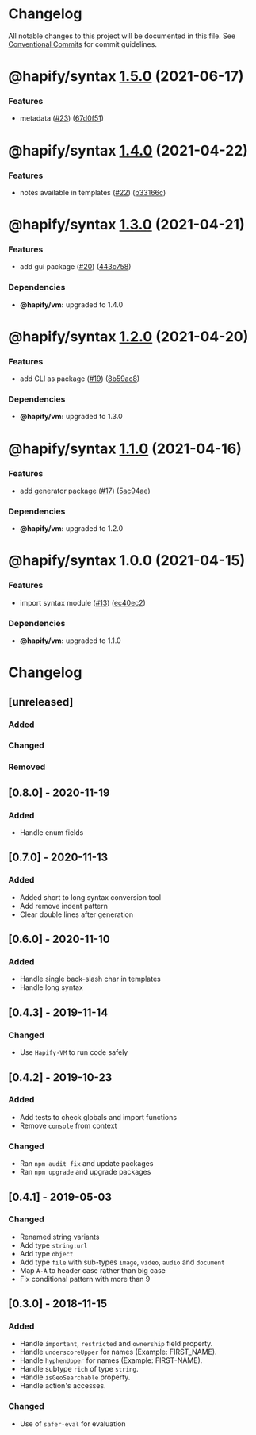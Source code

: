 # Changelog

All notable changes to this project will be documented in this file. See
[Conventional Commits](https://conventionalcommits.org) for commit guidelines.

# @hapify/syntax [1.5.0](https://github.com/hapify/hapify/compare/@hapify/syntax@1.4.0...@hapify/syntax@1.5.0) (2021-06-17)


### Features

* metadata ([#23](https://github.com/hapify/hapify/issues/23)) ([67d0f51](https://github.com/hapify/hapify/commit/67d0f510dc241f15cc1442f9db4099a0bb5843c2))

# @hapify/syntax [1.4.0](https://github.com/hapify/hapify/compare/@hapify/syntax@1.3.0...@hapify/syntax@1.4.0) (2021-04-22)


### Features

* notes available in templates ([#22](https://github.com/hapify/hapify/issues/22)) ([b33166c](https://github.com/hapify/hapify/commit/b33166c855a11639b9d67d96ecd8d2a7146bb827))

# @hapify/syntax [1.3.0](https://github.com/hapify/hapify/compare/@hapify/syntax@1.2.0...@hapify/syntax@1.3.0) (2021-04-21)


### Features

* add gui package ([#20](https://github.com/hapify/hapify/issues/20)) ([443c758](https://github.com/hapify/hapify/commit/443c758804b0477005fe2ef15fc0c8f64794115d))





### Dependencies

* **@hapify/vm:** upgraded to 1.4.0

# @hapify/syntax [1.2.0](https://github.com/hapify/hapify/compare/@hapify/syntax@1.1.0...@hapify/syntax@1.2.0) (2021-04-20)


### Features

* add CLI as package ([#19](https://github.com/hapify/hapify/issues/19)) ([8b59ac8](https://github.com/hapify/hapify/commit/8b59ac8e7d07465d96c6fe165ffff1159b7d7c3a))





### Dependencies

* **@hapify/vm:** upgraded to 1.3.0

# @hapify/syntax [1.1.0](https://github.com/hapify/hapify/compare/@hapify/syntax@1.0.0...@hapify/syntax@1.1.0) (2021-04-16)


### Features

* add generator package ([#17](https://github.com/hapify/hapify/issues/17)) ([5ac94ae](https://github.com/hapify/hapify/commit/5ac94ae190a21bf2b1c416d6f5e9641ac247794b))





### Dependencies

* **@hapify/vm:** upgraded to 1.2.0

# @hapify/syntax 1.0.0 (2021-04-15)


### Features

* import syntax module ([#13](https://github.com/hapify/hapify/issues/13)) ([ec40ec2](https://github.com/hapify/hapify/commit/ec40ec22fc8171512c1e7c8fd7e3f159a6097098))





### Dependencies

* **@hapify/vm:** upgraded to 1.1.0

# Changelog

## [unreleased]

### Added

### Changed

### Removed

## [0.8.0] - 2020-11-19

### Added

- Handle enum fields

## [0.7.0] - 2020-11-13

### Added

- Added short to long syntax conversion tool
- Add remove indent pattern
- Clear double lines after generation

## [0.6.0] - 2020-11-10

### Added
- Handle single back-slash char in templates
- Handle long syntax

## [0.4.3] - 2019-11-14

### Changed
- Use `Hapify-VM` to run code safely

## [0.4.2] - 2019-10-23

### Added
- Add tests to check globals and import functions
- Remove `console` from context

### Changed
- Ran `npm audit fix` and update packages
- Ran `npm upgrade` and upgrade packages

## [0.4.1] - 2019-05-03

### Changed
- Renamed string variants
- Add type `string:url`
- Add type `object`
- Add type `file` with sub-types `image`, `video`, `audio` and `document`
- Map `A-A` to header case rather than big case
- Fix conditional pattern with more than 9

## [0.3.0] - 2018-11-15

### Added
- Handle `important`, `restricted` and `ownership` field property.
- Handle `underscoreUpper` for names (Example: FIRST_NAME).
- Handle `hyphenUpper` for names (Example: FIRST-NAME).
- Handle subtype `rich` of type `string`.
- Handle `isGeoSearchable` property.
- Handle action's accesses.

### Changed
- Use of `safer-eval` for evaluation
